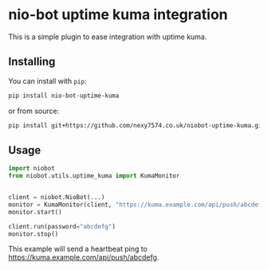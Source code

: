 # nio-bot uptime kuma integration
This is a simple plugin to ease integration with uptime kuma.

## Installing
You can install with `pip`:
```bash
pip install nio-bot-uptime-kuma
```
or from source:
```bash
pip install git+https://github.com/nexy7574.co.uk/niobot-uptime-kuma.git
```

## Usage
```python
import niobot
from niobot.utils.uptime_kuma import KumaMonitor


client = niobot.NioBot(...)
monitor = KumaMonitor(client, "https://kuma.example.com/api/push/abcdefg")
monitor.start()

client.run(password="abcdefg")
monitor.stop()
```
This example will send a heartbeat ping to https://kuma.example.com/api/push/abcdefg.
